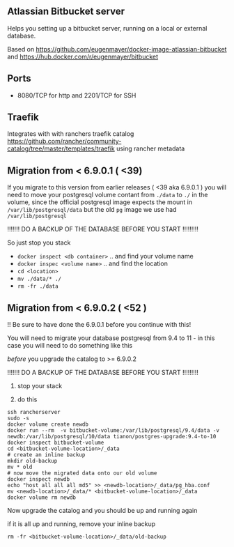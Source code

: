 ## Atlassian Bitbucket server

Helps you setting up a bitbucket server, running on a local or external database.

Based on https://github.com/eugenmayer/docker-image-atlassian-bitbucket and https://hub.docker.com/r/eugenmayer/bitbucket

## Ports

- 8080/TCP for http and 2201/TCP for SSH

## Traefik 

Integrates with with ranchers traefik catalog https://github.com/rancher/community-catalog/tree/master/templates/traefik
using rancher metadata

## Migration from <  6.9.0.1 ( <39)

If you migrate to this version from earlier releases ( <39 aka 6.9.0.1 ) you will need to move your postgresql volume contant
from `./data` to `./` in the volume, since the official postgresql image expects the mount in `/var/lib/postgresql/data` but the old
`pg` image we use had `/var/lib/postgresql`

!!!!!!! DO A BACKUP OF THE DATABASE BEFORE YOU START !!!!!!!!!

So just stop you stack
 - `docker inspect <db container>` .. and find your volume name
 - `docker inspec <volume name>` .. and find the location
 - `cd <location>` 
 - `mv ./data/* ./`
 - `rm -fr ./data`

## Migration from < 6.9.0.2 ( <52 )
 
!! Be sure to have done the 6.9.0.1 before you continue with this! 

You will need to migrate your database postgresql from 9.4 to 11 - in this case you will need to do something like this

_before_ you upgrade the catalog to >= 6.9.0.2


!!!!!!! DO A BACKUP OF THE DATABASE BEFORE YOU START !!!!!!!!!

1. stop your stack

2. do this
```
ssh rancherserver
sudo -s
docker volume create newdb
docker run --rm  -v bitbucket-volume:/var/lib/postgresql/9.4/data -v newdb:/var/lib/postgresql/10/data tianon/postgres-upgrade:9.4-to-10
docker inspect bitbucket-volume
cd <bitbucket-volume-location>/_data
# create an inline backup
mkdir old-backup
mv * old
# now move the migrated data onto our old volume
docker inspect newdb
echo "host all all all md5" >> <newdb-location>/_data/pg_hba.conf
mv <newdb-location>/_data/* <bitbucket-volume-location>/_data
docker volume rm newdb
```

Now upgrade the catalog and you should be up and running again

if it is all up and running, remove your inline backup

```
rm -fr <bitbucket-volume-location>/_data/old-backup
```
